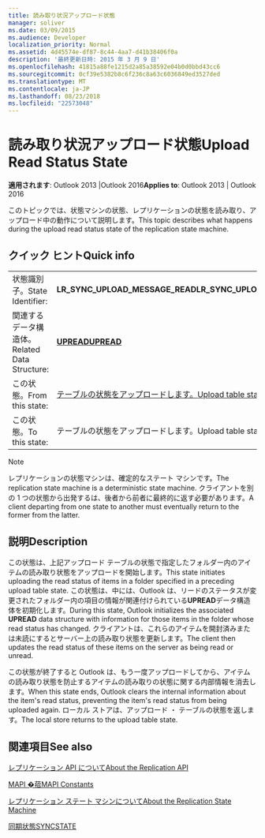 ```yaml
---
title: 読み取り状況アップロード状態
manager: soliver
ms.date: 03/09/2015
ms.audience: Developer
localization_priority: Normal
ms.assetid: 4d45574e-df87-8c44-4aa7-d41b38406f0a
description: '最終更新日時: 2015 年 3 月 9 日'
ms.openlocfilehash: 41815a88fe1215d2a85a38592e04b0d0bbd43cc6
ms.sourcegitcommit: 0cf39e5382b8c6f236c8a63c6036849ed3527ded
ms.translationtype: MT
ms.contentlocale: ja-JP
ms.lasthandoff: 08/23/2018
ms.locfileid: "22573048"
---
```

# <a name="upload-read-status-state"></a><span data-ttu-id="530ca-103">読み取り状況アップロード状態</span><span class="sxs-lookup"><span data-stu-id="530ca-103">Upload Read Status State</span></span>

  
  
<span data-ttu-id="530ca-104">**適用されます**: Outlook 2013 |Outlook 2016</span><span class="sxs-lookup"><span data-stu-id="530ca-104">**Applies to**: Outlook 2013 | Outlook 2016</span></span> 
  
 <span data-ttu-id="530ca-105">このトピックでは、状態マシンの状態、レプリケーションの状態を読み取り、アップロード中の動作について説明します。</span><span class="sxs-lookup"><span data-stu-id="530ca-105">This topic describes what happens during the upload read status state of the replication state machine.</span></span> 
  
## <a name="quick-info"></a><span data-ttu-id="530ca-106">クイック ヒント</span><span class="sxs-lookup"><span data-stu-id="530ca-106">Quick info</span></span>

|||
|:-----|:-----|
|<span data-ttu-id="530ca-107">状態識別子。</span><span class="sxs-lookup"><span data-stu-id="530ca-107">State Identifier:</span></span>  <br/> |<span data-ttu-id="530ca-108">**LR_SYNC_UPLOAD_MESSAGE_READ**</span><span class="sxs-lookup"><span data-stu-id="530ca-108">**LR_SYNC_UPLOAD_MESSAGE_READ**</span></span> <br/> |
|<span data-ttu-id="530ca-109">関連するデータ構造体。</span><span class="sxs-lookup"><span data-stu-id="530ca-109">Related Data Structure:</span></span>  <br/> |<span data-ttu-id="530ca-110">**[UPREAD](upread.md)**</span><span class="sxs-lookup"><span data-stu-id="530ca-110">**[UPREAD](upread.md)**</span></span> <br/> |
|<span data-ttu-id="530ca-111">この状態。</span><span class="sxs-lookup"><span data-stu-id="530ca-111">From this state:</span></span>  <br/> |[<span data-ttu-id="530ca-112">テーブルの状態をアップロードします。</span><span class="sxs-lookup"><span data-stu-id="530ca-112">Upload table state</span></span>](upload-table-state.md) <br/> |
|<span data-ttu-id="530ca-113">この状態。</span><span class="sxs-lookup"><span data-stu-id="530ca-113">To this state:</span></span>  <br/> |<span data-ttu-id="530ca-114">テーブルの状態をアップロードします。</span><span class="sxs-lookup"><span data-stu-id="530ca-114">Upload table state</span></span>  <br/> |
   
> [!NOTE]
> <span data-ttu-id="530ca-115">レプリケーションの状態マシンは、確定的なステート マシンです。</span><span class="sxs-lookup"><span data-stu-id="530ca-115">The replication state machine is a deterministic state machine.</span></span> <span data-ttu-id="530ca-116">クライアントを別の 1 つの状態から出発するは、後者から前者に最終的に返す必要があります。</span><span class="sxs-lookup"><span data-stu-id="530ca-116">A client departing from one state to another must eventually return to the former from the latter.</span></span> 
  
## <a name="description"></a><span data-ttu-id="530ca-117">説明</span><span class="sxs-lookup"><span data-stu-id="530ca-117">Description</span></span>

<span data-ttu-id="530ca-118">この状態は、上記アップロード テーブルの状態で指定したフォルダー内のアイテムの読み取り状態をアップロードを開始します。</span><span class="sxs-lookup"><span data-stu-id="530ca-118">This state initiates uploading the read status of items in a folder specified in a preceding upload table state.</span></span> <span data-ttu-id="530ca-119">この状態は、中には、Outlook は、リードのステータスが変更されたフォルダー内の項目の情報が関連付けられている**UPREAD**データ構造体を初期化します。</span><span class="sxs-lookup"><span data-stu-id="530ca-119">During this state, Outlook initializes the associated **UPREAD** data structure with information for those items in the folder whose read status has changed.</span></span> <span data-ttu-id="530ca-120">クライアントは、これらのアイテムを開封済みまたは未読にするとサーバー上の読み取り状態を更新します。</span><span class="sxs-lookup"><span data-stu-id="530ca-120">The client then updates the read status of these items on the server as being read or unread.</span></span> 
  
<span data-ttu-id="530ca-121">この状態が終了すると Outlook は、もう一度アップロードしてから、アイテムの読み取り状態を防止するアイテムの読み取りの状態に関する内部情報を消去します。</span><span class="sxs-lookup"><span data-stu-id="530ca-121">When this state ends, Outlook clears the internal information about the item's read status, preventing the item's read status from being uploaded again.</span></span> <span data-ttu-id="530ca-122">ローカル ストアは、アップロード ・ テーブルの状態を返します。</span><span class="sxs-lookup"><span data-stu-id="530ca-122">The local store returns to the upload table state.</span></span>
  
## <a name="see-also"></a><span data-ttu-id="530ca-123">関連項目</span><span class="sxs-lookup"><span data-stu-id="530ca-123">See also</span></span>



[<span data-ttu-id="530ca-124">レプリケーション API について</span><span class="sxs-lookup"><span data-stu-id="530ca-124">About the Replication API</span></span>](about-the-replication-api.md)
  
[<span data-ttu-id="530ca-125">MAPI �萔</span><span class="sxs-lookup"><span data-stu-id="530ca-125">MAPI Constants</span></span>](mapi-constants.md)
  
[<span data-ttu-id="530ca-126">レプリケーション ステート マシンについて</span><span class="sxs-lookup"><span data-stu-id="530ca-126">About the Replication State Machine</span></span>](about-the-replication-state-machine.md)
  
[<span data-ttu-id="530ca-127">同期状態</span><span class="sxs-lookup"><span data-stu-id="530ca-127">SYNCSTATE</span></span>](syncstate.md)

